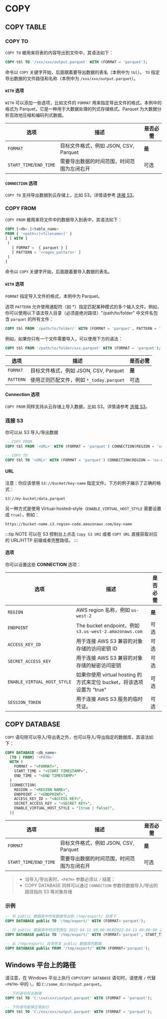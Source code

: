 # COPY

## COPY TABLE
### COPY TO

`COPY TO` 被用来将表的内容导出到文件中，其语法如下：

```sql
COPY tbl TO '/xxx/xxx/output.parquet' WITH (FORMAT = 'parquet');
```

命令以 `COPY` 关键字开始，后面跟着要导出数据的表名（本例中为 `tbl`）。
`TO` 指定导出数据的文件路径和名称（本例中为 `/xxx/xxx/output.parquet`）。

#### `WITH` 选项

`WITH` 可以添加一些选项，比如文件的 `FORMAT` 用来指定导出文件的格式。本例中的格式为 Parquet，它是一种用于大数据处理的列式存储格式。Parquet 为大数据分析高效地压缩和编码列式数据。

| 选项  | 描述  | 是否必需 |
|---|---|---|
| `FORMAT` | 目标文件格式，例如 JSON, CSV, Parquet  | **是** |
| `START_TIME`/`END_TIME`| 需要导出数据的时间范围，时间范围为左闭右开 | 可选 |

#### `CONNECTION` 选项

`COPY TO` 支持导出数据到云存储上，比如 S3。详情请参考 [连接 S3](#连接-s3)。


### COPY FROM

`COPY FROM` 被用来将文件中的数据导入到表中，其语法如下：

```sql
COPY [<db>.]<table_name>
FROM { '<path>/[<filename>]' }
[ [ WITH ]
 (
   [ FORMAT =  { parquet } ]
   [ PATTERN = '<regex_pattern>' ]
 )
]
```

命令以 `COPY` 关键字开始，后面跟着要导入数据的表名。

#### `WITH` 选项

`FORMAT` 指定导入文件的格式，本例中为 Parquet。

选项 `PATTERN` 允许使用通配符（如 *）指定匹配某种模式的多个输入文件。例如，你可以使用以下语法导入目录（必须是绝对路径）"/path/to/folder" 中文件名包含 `parquet` 的所有文件：

```sql
COPY tbl FROM '/path/to/folder/' WITH (FORMAT = 'parquet', PATTERN = '.*parquet.*');
```

例如，如果你只有一个文件需要导入，可以使用下方的语法：

```sql
COPY tbl FROM '/path/to/folder/xxx.parquet' WITH (FORMAT = 'parquet');
```

| 选项  | 描述  | 是否必需 |
|---|---|---|
| `FORMAT` | 目标文件格式，例如 JSON, CSV, Parquet  | **是** |
| `PATTERN` | 使用正则匹配文件，例如 `*_today.parquet` | 可选 |

#### Connection 选项

`COPY FROM` 同样支持从云存储上导入数据，比如 S3。详情请参考 [连接 S3](#连接-s3)。

### 连接 S3

你可以从 S3 导入/导出数据

```sql
-- COPY FROM
COPY tbl FROM '<URL>' WITH (FORMAT = 'parquet') CONNECTION(REGION = 'us-west-2');

-- COPY TO
COPY tbl TO '<URL>' WITH (FORMAT = 'parquet') CONNECTION(REGION = 'us-west-2');
```

#### URL

注意：你应该使用 `S3://bucket/key-name` 指定文件。下方的例子展示了正确的格式：

```
S3://my-bucket/data.parquet
```

另一种方式是使用 Virtual-hosted–style（`ENABLE_VIRTUAL_HOST_STYLE` 需要设置成 `true`），例如：

```
https://bucket-name.s3.region-code.amazonaws.com/key-name
```

:::tip NOTE
可以在 S3 控制台上点击 `Copy S3 URI` 或者 `COPY URL` 直接获取对应的 URL/HTTP 前缀或者完整路径。
:::

#### 选项

你可以设置这些 **CONNECTION** 选项：

| 选项  | 描述  | 是否必需  |
|---|---|---|
| `REGION` | AWS region 名称，例如 `us-west-2` | **是** |
| `ENDPOINT`  | The bucket endpoint，例如 `s3.us-west-2.amazonaws.com`  | 可选 |
| `ACCESS_KEY_ID` | 用于连接 AWS S3 兼容的对象存储的访问密钥 ID | 可选 |
| `SECRET_ACCESS_KEY` | 用于连接 AWS S3 兼容的对象存储的秘密访问密钥  | 可选 |
| `ENABLE_VIRTUAL_HOST_STYLE` | 如果你使用 virtual hosting 的方式来定位 bucket，将该选项设置为 "true" | 可选 |
| `SESSION_TOKEN` | 用于连接 AWS S3 服务的临时凭证。 | 可选 |

## COPY DATABASE

`COPY` 语句除可以导入/导出表之外，也可以导入/导出指定的数据库，其语法如下：

```sql
COPY DATABASE <db_name> 
  [TO | FROM] '<PATH>' 
  WITH (
    FORMAT = "<FORMAT>",
    START_TIME = "<START TIMESTAMP>",
    END_TIME = "<END TIMESTAMP>"
  ) 
  [CONNECTION(
    REGION = "<REGION NAME>",
    ENDPOINT = "<ENDPOINT>",
    ACCESS_KEY_ID = "<ACCESS KEY>",
    SECRET_ACCESS_KEY = "<SECRET KEY>",
    ENABLE_VIRTUAL_HOST_STYLE = "[true | false]",
  )]
```

| 选项  | 描述  | 是否必需 |
|---|---|---|
| `FORMAT` | 目标文件格式，例如 JSON, CSV, Parquet  | **是** |
| `START_TIME`/`END_TIME`| 需要导出数据的时间范围，时间范围为左闭右开 | 可选 |

> - 当导入/导出表时，`<PATH>` 参数必须以 `/` 结尾；
> - COPY DATABASE 同样可以通过 `CONNECTION` 参数将数据导入/导出的路径指向 S3 等对象存储


### 示例

```sql
-- 将 public 数据库中所有数据导出到 /tmp/export/ 目录下
COPY DATABASE public TO '/tmp/export/' WITH (FORMAT='parquet');

-- 将 public 数据库中时间范围在 2022-04-11 08:00:00到2022-04-11 09:00:00 之间的数据导出到 /tmp/export/ 目录下
COPY DATABASE public TO '/tmp/export/' WITH (FORMAT='parquet', START_TIME='2022-04-11 08:00:00', END_TIME='2022-04-11 09:00:00');

-- 从 /tmp/export/ 目录恢复 public 数据库的数据
COPY DATABASE public FROM '/tmp/export/' WITH (FORMAT='parquet');
```

## Windows 平台上的路径

请注意，在 Windows 平台上执行 `COPY`/`COPY DATABASE` 语句时，请使用 `/` 代替 `<PATH>` 中的 `\`，如 `C:/some_dir/output.parquet`。

```sql
-- 下列语句将会报错
COPY tbl TO 'C:\xxx\xxx\output.parquet' WITH (FORMAT = 'parquet');

-- 下列语句能够正常执行
COPY tbl TO 'C:/xxx/xxx/output.parquet' WITH (FORMAT = 'parquet');
```